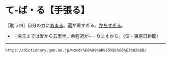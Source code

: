 # て‐ば・る【手張る】

［動ラ四］自分の力に[あまる](あまる（余る）)。[荷](に（荷）)が重すぎる。[かちすぎる](かちすぎる（勝ち過ぎる）)。
-   「湯元までは爰から五里半、余程道が─・りますから」〈伎・東京日新聞〉

---
`https://dictionary.goo.ne.jp/word/%E6%89%8B%E5%BC%B5%E3%82%8B/`